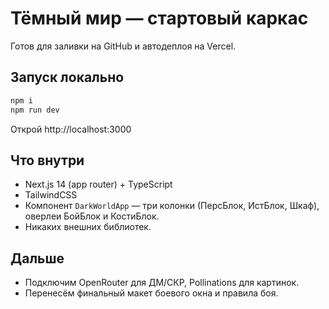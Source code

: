 
# Тёмный мир — стартовый каркас

Готов для заливки на GitHub и автодеплоя на Vercel.

## Запуск локально
```bash
npm i
npm run dev
```
Открой http://localhost:3000

## Что внутри
- Next.js 14 (app router) + TypeScript
- TailwindCSS
- Компонент `DarkWorldApp` — три колонки (ПерсБлок, ИстБлок, Шкаф), оверлеи БойБлок и КостиБлок.
- Никаких внешних библиотек.

## Дальше
- Подключим OpenRouter для ДМ/СКР, Pollinations для картинок.
- Перенесём финальный макет боевого окна и правила боя.
